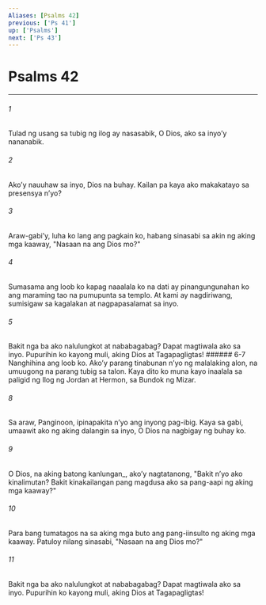 ```yaml
---
Aliases: [Psalms 42]
previous: ['Ps 41']
up: ['Psalms']
next: ['Ps 43']
---
```

# Psalms 42

***






















###### 1 










Tulad ng usang sa tubig ng ilog ay nasasabik, O Dios, ako sa inyoʼy nananabik. 





















###### 2 










Akoʼy nauuhaw sa inyo, Dios na buhay. Kailan pa kaya ako makakatayo sa presensya nʼyo? 





















###### 3 










Araw-gabiʼy, luha ko lang ang pagkain ko, habang sinasabi sa akin ng aking mga kaaway, "Nasaan na ang Dios mo?" 





















###### 4 










Sumasama ang loob ko kapag naaalala ko na dati ay pinangungunahan ko ang maraming tao na pumupunta sa templo. At kami ay nagdiriwang, sumisigaw sa kagalakan at nagpapasalamat sa inyo. 





















###### 5 










Bakit nga ba ako nalulungkot at nababagabag? Dapat magtiwala ako sa inyo. Pupurihin ko kayong muli, aking Dios at Tagapagligtas! ###### 6-7 Nanghihina ang loob ko. Akoʼy parang tinabunan nʼyo ng malalaking alon, na umuugong na parang tubig sa talon. Kaya dito ko muna kayo inaalala sa paligid ng Ilog ng Jordan at Hermon, sa Bundok ng Mizar. 





















###### 8 










Sa araw, Panginoon, ipinapakita nʼyo ang inyong pag-ibig. Kaya sa gabi, umaawit ako ng aking dalangin sa inyo, O Dios na nagbigay ng buhay ko. 





















###### 9 










O Dios, na aking batong kanlungan_, akoʼy nagtatanong, "Bakit nʼyo ako kinalimutan? Bakit kinakailangan pang magdusa ako sa pang-aapi ng aking mga kaaway?" 





















###### 10 










Para bang tumatagos na sa aking mga buto ang pang-iinsulto ng aking mga kaaway. Patuloy nilang sinasabi, "Nasaan na ang Dios mo?" 





















###### 11 










Bakit nga ba ako nalulungkot at nababagabag? Dapat magtiwala ako sa inyo. Pupurihin ko kayong muli, aking Dios at Tagapagligtas!

